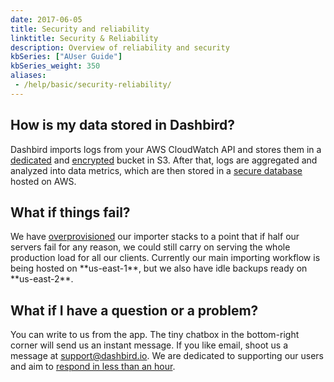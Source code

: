 ```yaml
---
date: 2017-06-05
title: Security and reliability
linktitle: Security & Reliability
description: Overview of reliability and security
kbSeries: ["AUser Guide"]
kbSeries_weight: 350
aliases:
 - /help/basic/security-reliability/
---
```


<h2>
  <span class="h2 underlined bold">
    How is my data stored in Dashbird?
  </span>
</h2>

Dashbird imports logs from your AWS CloudWatch API and stores them in a <u>dedicated</u> and <u>encrypted</u> bucket in S3. After that, logs are aggregated and analyzed into data metrics, which are then stored in a <u>secure database</u> hosted on AWS.

<h2>
  <span class="h2 underlined bold">
    What if things fail?
  </span>
</h2>
We have <u>overprovisioned</u> our importer stacks to a point that if half our servers fail for any reason, we could still carry on serving the whole production load for all our clients. Currently our main importing workflow is being hosted on **us-east-1**, but we also have idle backups ready on **us-east-2**.

<h2>
  <span class="h2 underlined bold">
    What if I have a question or a problem?
  </span>
</h2>

You can write to us from the app. The tiny chatbox in the bottom-right corner will send us an instant message. If you like email, shoot us a message at <a href='mailto: support@dashbird.io'>support@dashbird.io</a>. We are dedicated to supporting our users and aim to <u>respond in less than an hour</u>.